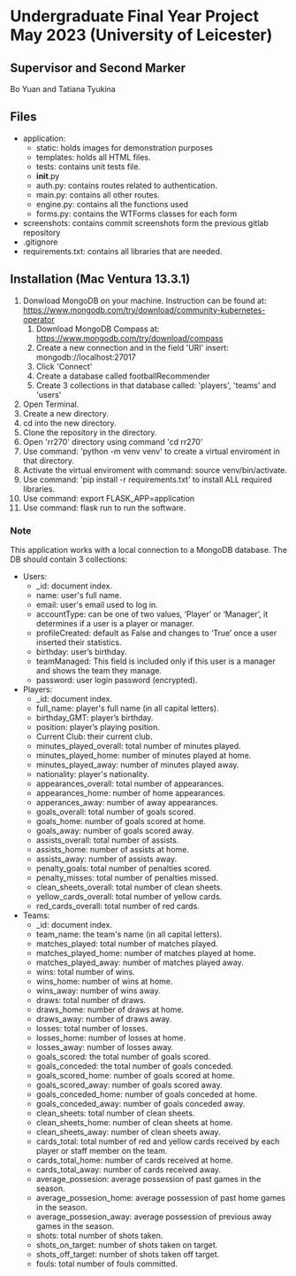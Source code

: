 # Undergraduate Final Year Project May 2023 (University of Leicester)

## Supervisor and Second Marker
Bo Yuan and Tatiana Tyukina

## Files
- application:
    - static: holds images for demonstration purposes
    - templates: holds all HTML files.
    - tests: contains unit tests file.
    - __init__.py
    - auth.py: contains routes related to authentication.
    - main.py: contains all other routes.
    - engine.py: contains all the functions used
    - forms.py: contains the WTForms classes for each form
- screenshots: contains commit screenshots form the previous gitlab repository
- .gitignore
- requirements.txt: contains all libraries that are needed.

## Installation (Mac Ventura 13.3.1)
1. Donwload MongoDB on your machine. Instruction can be found at: https://www.mongodb.com/try/download/community-kubernetes-operator
    1. Download MongoDB Compass at: https://www.mongodb.com/try/download/compass 
    2. Create a new connection and in the field 'URI' insert: mongodb://localhost:27017
    3. Click 'Connect'
    4. Create a database called footballRecommender
    5. Create 3 collections in that database called: 'players', 'teams' and 'users'
2. Open Terminal.
3. Create a new directory. 
4. cd into the new directory.
5. Clone the repository in the directory.
6. Open 'rr270' directory using command 'cd rr270'
7. Use command: 'python -m venv venv' to create a virtual enviroment in that directory.
8. Activate the virtual enviroment with command: source venv/bin/activate.
9. Use command: 'pip install -r requirements.txt' to install ALL required libraries.
10. Use command: export FLASK_APP=application
11. Use command: flask run to run the software.

### Note

This application works with a local connection to a MongoDB database. The DB should contain 3 collections:

- Users:
    - _id: document index.
    - name: user's full name.
    - email: user's email used to log in.
    - accountType: can be one of two values, ‘Player’ or ‘Manager’, it determines if a user is a
      player or manager.
    - profileCreated: default as False and changes to ‘True’ once a user inserted their statistics.
    - birthday: user’s birthday.
    - teamManaged: This field is included only if this user is a manager and shows the team they
      manage.
    - password: user login password (encrypted).
- Players:
    - _id: document index.
    - full_name: player's full name (in all capital letters).
    - birthday_GMT: player’s birthday.
    - position: player’s playing position.
    - Current Club: their current club.
    - minutes_played_overall: total number of minutes played.
    - minutes_played_home: number of minutes played at home.
    - minutes_played_away: number of minutes played away.
    - nationality: player's nationality.
    - appearances_overall: total number of appearances.
    - appearances_home: number of home appearances.
    - apperances_away: number of away appearances.
    - goals_overall: total number of goals scored.
    - goals_home: number of goals scored at home.
    - goals_away: number of goals scored away.
    - assists_overall: total number of assists.
    - assists_home: number of assists at home.
    - assists_away: number of assists away.
    - penalty_goals: total number of penalties scored.
    - penalty_misses: total number of penalties missed.
    - clean_sheets_overall: total number of clean sheets.
    - yellow_cards_overall: total number of yellow cards.
    - red_cards_overall: total number of red cards.
- Teams:
    - _id: document index.
    - team_name: the team's name (in all capital letters).
    - matches_played: total number of matches played.
    - matches_played_home: number of matches played at home.
    - matches_played_away: number of matches played away.
    - wins: total number of wins.
    - wins_home: number of wins at home.
    - wins_away: number of wins away.
    - draws: total number of draws.
    - draws_home: number of draws at home.
    - draws_away: number of draws away.
    - losses: total number of losses.
    - losses_home: number of losses at home.
    - losses_away: number of losses away.
    - goals_scored: the total number of goals scored.
    - goals_conceded: the total number of goals conceded.
    - goals_scored_home: number of goals scored at home.
    - goals_scored_away: number of goals scored away.
    - goals_conceded_home: number of goals conceded at home.
    - goals_conceded_away: number of goals conceded away.
    - clean_sheets: total number of clean sheets.
    - clean_sheets_home: number of clean sheets at home.
    - clean_sheets_away: number of clean sheets away.
    - cards_total: total number of red and yellow cards received by each player or staff member
      on the team.
    - cards_total_home: number of cards received at home.
    - cards_total_away: number of cards received away.
    - average_possesion: average possession of past games in the season.
    - average_possesion_home: average possession of past home games in the season.
    - average_possesion_away: average possession of previous away games in the season.
    - shots: total number of shots taken.
    - shots_on_target: number of shots taken on target.
    - shots_off_target: number of shots taken off target.
    - fouls: total number of fouls committed. 

